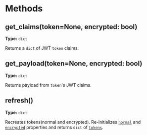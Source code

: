 # Methods
## get_claims(token=None, encrypted: bool)
**Type:** `dict`

Returns a `dict` of JWT `token` claims.

## get_payload(token=None, encrypted: bool)
**Type:** `dict`

Returns payload from `token`'s JWT claims.

## refresh()
**Type:** `dict`

Recreates tokens(normal and encrypted). Re-initializes [`normal`][properties-normal-url] and
[`encrypted`][properties-encrypted-url] properties and returns `dict` of [`tokens`][properties-tokens-url].

[properties-tokens-url]: /api-guide/classes/token/properties/#tokens
[properties-normal-url]: /api-guide/classes/token/properties/#normal
[properties-encrypted-url]: /api-guide/classes/token/properties/#encrypted